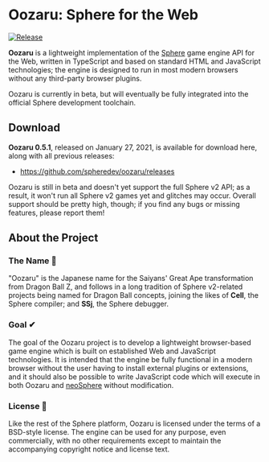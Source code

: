 # Oozaru: Sphere for the Web

[![Release](https://img.shields.io/github/release/spheredev/oozaru.svg)](https://github.com/spheredev/oozaru/releases/latest)

**Oozaru** is a lightweight implementation of the
[Sphere](https://github.com/spheredev/neosphere) game engine API for the Web,
written in TypeScript and based on standard HTML and JavaScript technologies;
the engine is designed to run in most modern browsers without any third-party
browser plugins.

Oozaru is currently in beta, but will eventually be fully integrated
into the official Sphere development toolchain.


## Download

**Oozaru 0.5.1**, released on January 27, 2021, is available for download here,
along with all previous releases:

* https://github.com/spheredev/oozaru/releases

Oozaru is still in beta and doesn't yet support the full Sphere v2 API; as a
result, it won't run all Sphere v2 games yet and glitches may occur.  Overall
support should be pretty high, though; if you find any bugs or missing
features, please report them!


## About the Project

### The Name 🐒

"Oozaru" is the Japanese name for the Saiyans' Great Ape transformation from
Dragon Ball Z, and follows in a long tradition of Sphere v2-related projects
being named for Dragon Ball concepts, joining the likes of **Cell**, the Sphere
compiler; and **SSj**, the Sphere debugger.

### Goal ✔

The goal of the Oozaru project is to develop a lightweight browser-based game
engine which is built on established Web and JavaScript technologies.  It is
intended that the engine be fully functional in a modern browser without the
user having to install external plugins or extensions, and it should also be
possible to write JavaScript code which will execute in both Oozaru and
[neoSphere](https://github.com/fatcerberus/sphere) without modification.

### License 📜

Like the rest of the Sphere platform, Oozaru is licensed under the terms of a
BSD-style license. The engine can be used for any purpose, even commercially,
with no other requirements except to maintain the accompanying copyright notice
and license text.
